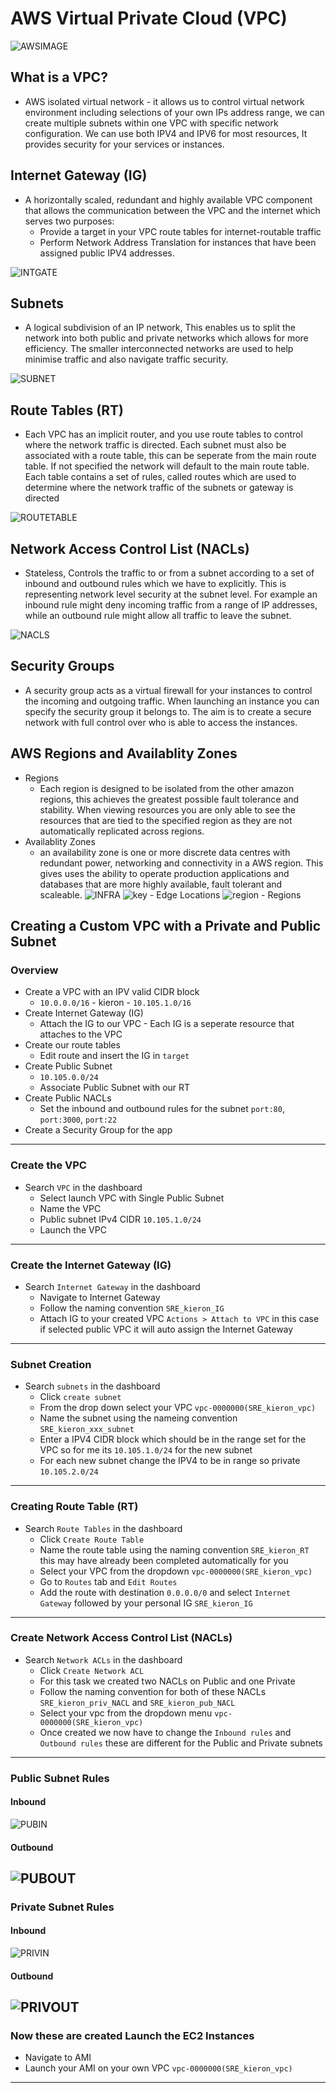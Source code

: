 # AWS Virtual Private Cloud (VPC)
![AWSIMAGE](AWS_deployment_networking_security.png)
## What is a VPC?
- AWS isolated virtual network - it allows us to control virtual network environment including selections of your own IPs address range, we can create multiple subnets within one VPC with specific network configuration. We can use both IPV4 and IPV6 for most resources, It provides security for your services or instances.

## Internet Gateway (IG)
- A horizontally scaled, redundant and highly available VPC component that allows the communication between the VPC and the internet which serves two purposes:
  - Provide a target in your VPC route tables for internet-routable traffic
  - Perform Network Address Translation for instances that have been assigned public IPV4 addresses.

![INTGATE](sch-General-InternetGateways.png)

## Subnets
- A logical subdivision of an IP network, This enables us to split the network into both public and private networks which allows for more efficiency. The smaller interconnected networks are used to help minimise traffic and also navigate traffic security.

![SUBNET](vpc-configuration-new.png)

## Route Tables (RT)
- Each VPC has an implicit router, and you use route tables to control where the network traffic is directed. Each subnet must also be associated with a route table, this can be seperate from the main route table. If not specified the network will default to the main route table. Each table contains a set of rules, called routes which are used to determine where the network traffic of the subnets or gateway is directed

![ROUTETABLE](TBSja.png)
## Network Access Control List (NACLs)
- Stateless, Controls the traffic to or from a subnet according to a set of inbound and outbound rules which we have to explicitly. This is representing network level security at the subnet level. For example an inbound rule might deny incoming traffic from a range of IP addresses, while an outbound rule might allow all traffic to leave the subnet.

![NACLS](nacl-example-diagram.png)
## Security Groups
- A security group acts as a virtual firewall for your instances to control the incoming and outgoing traffic. When launching an instance you can specify the security group it belongs to. The aim is to create a secure network with full control over who is able to access the instances.

## AWS Regions and Availablity Zones
- Regions
    - Each region is designed to be isolated from the other amazon regions, this achieves the greatest possible fault tolerance and stability. When viewing resources you are only able to see the resources that are tied to the specified region as they are not automatically replicated across regions.
- Availablity Zones
    - an availability zone is one or more discrete data centres with redundant power, networking and connectivity in a AWS region. This gives uses the ability to operate production applications and databases that are more highly available, fault tolerant and scaleable.
![INFRA](europe.png)
![key](mapkey.png) - Edge Locations
![region](region.png) - Regions

## Creating a Custom VPC with a Private and Public Subnet
### Overview
- Create a VPC with an IPV valid CIDR block
  - `10.0.0.0/16` - kieron - `10.105.1.0/16`
- Create Internet Gateway (IG)
  - Attach the IG to our VPC - Each IG is a seperate resource that attaches to the VPC
- Create our route tables
  - Edit route and insert the IG in `target`
- Create Public Subnet
  - `10.105.0.0/24`
  - Associate Public Subnet with our RT
- Create Public NACLs
  - Set the inbound and outbound rules for the subnet `port:80`, `port:3000`, `port:22` 
- Create a Security Group for the app
----
### Create the VPC
- Search `VPC` in the dashboard
	- Select launch VPC with Single Public Subnet
	- Name the VPC
	- Public subnet IPv4 CIDR `10.105.1.0/24`
	- Launch the VPC
----
### Create the Internet Gateway (IG)
- Search `Internet Gateway` in the dashboard
	- Navigate to Internet Gateway 
	- Follow the naming convention `SRE_kieron_IG`
	- Attach IG to your created VPC `Actions > Attach to VPC` in this case if selected public VPC it will auto assign the Internet Gateway
----
### Subnet Creation
- Search `subnets` in the dashboard
	- Click `create subnet`
	- From the drop down select your VPC `vpc-0000000(SRE_kieron_vpc)`
	- Name the subnet using the nameing convention `SRE_kieron_xxx_subnet`
	- Enter a IPV4 CIDR block which should be in the range set for the VPC so for me its `10.105.1.0/24` for the new subnet
	- For each new subnet change the IPV4 to be in range so private `10.105.2.0/24`
----
### Creating Route Table (RT)
- Search `Route Tables` in the dashboard
	- Click `Create Route Table`
	- Name the route table using the naming convention `SRE_kieron_RT` this may have already been completed automatically for you
	- Select your VPC from the dropdown `vpc-0000000(SRE_kieron_vpc)`
	- Go to `Routes` tab and `Edit Routes`
	- Add the route with destination `0.0.0.0/0` and select `Internet Gateway` followed by your personal IG `SRE_kieron_IG`
----
### Create Network Access Control List (NACLs)
- Search `Network ACLs` in the dashboard
	- Click `Create Network ACL`
	- For this task we created two NACLs on Public and one Private
	- Follow the naming convention for both of these NACLs `SRE_kieron_priv_NACL` and `SRE_kieron_pub_NACL`
	- Select your vpc from the dropdown menu `vpc-0000000(SRE_kieron_vpc)`
	- Once created we now have to change the `Inbound rules` and `Outbound rules` these are different for the Public and Private subnets 
----
### Public Subnet Rules
#### Inbound
![PUBIN](pubnaclin.png)

#### Outbound
![PUBOUT](pubnaclout.png)
----
### Private Subnet Rules
#### Inbound
![PRIVIN](privnaclin.png)

#### Outbound
![PRIVOUT](privnaclout.png)
----

### Now these are created Launch the EC2 Instances
- Navigate to AMI
- Launch your AMI on your own VPC `vpc-0000000(SRE_kieron_vpc)`
----
